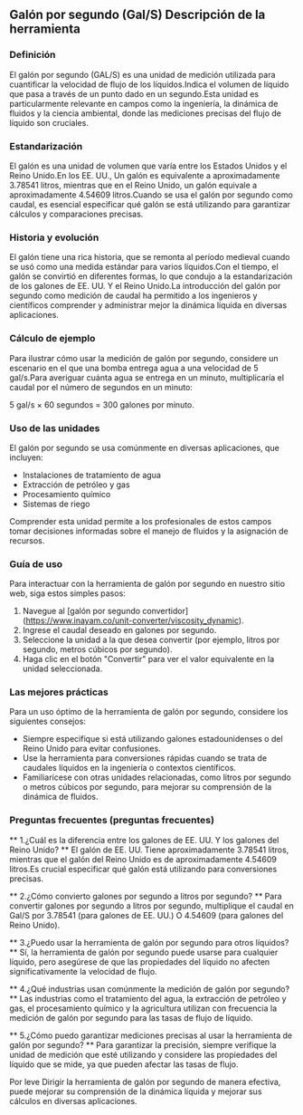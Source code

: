 ## Galón por segundo (Gal/S) Descripción de la herramienta

### Definición
El galón por segundo (GAL/S) es una unidad de medición utilizada para cuantificar la velocidad de flujo de los líquidos.Indica el volumen de líquido que pasa a través de un punto dado en un segundo.Esta unidad es particularmente relevante en campos como la ingeniería, la dinámica de fluidos y la ciencia ambiental, donde las mediciones precisas del flujo de líquido son cruciales.

### Estandarización
El galón es una unidad de volumen que varía entre los Estados Unidos y el Reino Unido.En los EE. UU., Un galón es equivalente a aproximadamente 3.78541 litros, mientras que en el Reino Unido, un galón equivale a aproximadamente 4.54609 litros.Cuando se usa el galón por segundo como caudal, es esencial especificar qué galón se está utilizando para garantizar cálculos y comparaciones precisas.

### Historia y evolución
El galón tiene una rica historia, que se remonta al período medieval cuando se usó como una medida estándar para varios líquidos.Con el tiempo, el galón se convirtió en diferentes formas, lo que condujo a la estandarización de los galones de EE. UU. Y el Reino Unido.La introducción del galón por segundo como medición de caudal ha permitido a los ingenieros y científicos comprender y administrar mejor la dinámica líquida en diversas aplicaciones.

### Cálculo de ejemplo
Para ilustrar cómo usar la medición de galón por segundo, considere un escenario en el que una bomba entrega agua a una velocidad de 5 gal/s.Para averiguar cuánta agua se entrega en un minuto, multiplicaría el caudal por el número de segundos en un minuto:

5 gal/s × 60 segundos = 300 galones por minuto.

### Uso de las unidades
El galón por segundo se usa comúnmente en diversas aplicaciones, que incluyen:
- Instalaciones de tratamiento de agua
- Extracción de petróleo y gas
- Procesamiento químico
- Sistemas de riego

Comprender esta unidad permite a los profesionales de estos campos tomar decisiones informadas sobre el manejo de fluidos y la asignación de recursos.

### Guía de uso
Para interactuar con la herramienta de galón por segundo en nuestro sitio web, siga estos simples pasos:
1. Navegue al [galón por segundo convertidor] (https://www.inayam.co/unit-converter/viscosity_dynamic).
2. Ingrese el caudal deseado en galones por segundo.
3. Seleccione la unidad a la que desea convertir (por ejemplo, litros por segundo, metros cúbicos por segundo).
4. Haga clic en el botón "Convertir" para ver el valor equivalente en la unidad seleccionada.

### Las mejores prácticas
Para un uso óptimo de la herramienta de galón por segundo, considere los siguientes consejos:
- Siempre especifique si está utilizando galones estadounidenses o del Reino Unido para evitar confusiones.
- Use la herramienta para conversiones rápidas cuando se trata de caudales líquidos en la ingeniería o contextos científicos.
- Familiarícese con otras unidades relacionadas, como litros por segundo o metros cúbicos por segundo, para mejorar su comprensión de la dinámica de fluidos.

### Preguntas frecuentes (preguntas frecuentes)

** 1.¿Cuál es la diferencia entre los galones de EE. UU. Y los galones del Reino Unido? **
El galón de EE. UU. Tiene aproximadamente 3.78541 litros, mientras que el galón del Reino Unido es de aproximadamente 4.54609 litros.Es crucial especificar qué galón está utilizando para conversiones precisas.

** 2.¿Cómo convierto galones por segundo a litros por segundo? **
Para convertir galones por segundo a litros por segundo, multiplique el caudal en Gal/S por 3.78541 (para galones de EE. UU.) O 4.54609 (para galones del Reino Unido).

** 3.¿Puedo usar la herramienta de galón por segundo para otros líquidos? **
Sí, la herramienta de galón por segundo puede usarse para cualquier líquido, pero asegúrese de que las propiedades del líquido no afecten significativamente la velocidad de flujo.

** 4.¿Qué industrias usan comúnmente la medición de galón por segundo? **
Las industrias como el tratamiento del agua, la extracción de petróleo y gas, el procesamiento químico y la agricultura utilizan con frecuencia la medición de galón por segundo para las tasas de flujo de líquido.

** 5.¿Cómo puedo garantizar mediciones precisas al usar la herramienta de galón por segundo? **
Para garantizar la precisión, siempre verifique la unidad de medición que esté utilizando y considere las propiedades del líquido que se mide, ya que pueden afectar las tasas de flujo.

Por leve Dirigir la herramienta de galón por segundo de manera efectiva, puede mejorar su comprensión de la dinámica líquida y mejorar sus cálculos en diversas aplicaciones.